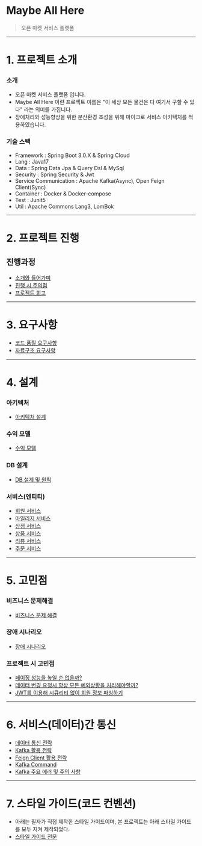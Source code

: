 # Maybe All Here
> 오픈 마켓 서비스 플랫폼

----
# 1. 프로젝트 소개
### 소개
* 오픈 마켓 서비스 플랫폼 입니다.
* Maybe All Here 이란 프로젝트 이름은 "이 세상 모든 물건은 다 여기서 구할 수 있다" 라는 의미를 가집니다.
* 장애처리와 성능향상을 위한 분산환경 조성을 위해 마이크로 서비스 아키텍처를 적용하였습니다.
### 기술 스택
* Framework : Spring Boot 3.0.X & Spring Cloud
* Lang : Java17
* Data : Spring Data Jpa & Query Dsl & MySql
* Security : Spring Security & Jwt
* Service Communication : Apache Kafka(Async), Open Feign Client(Sync)
* Container : Docker & Docker-compose
* Test : Junit5
* Util : Apache Commons Lang3, LomBok

----
# 2. 프로젝트 진행
## 진행과정
* [소개와 들어가며](https://github.com/liveforone/maybe_all_here/wiki/%ED%94%84%EB%A1%9C%EC%A0%9D%ED%8A%B8-%EC%86%8C%EA%B0%9C%EC%99%80-%EB%93%A4%EC%96%B4%EA%B0%80%EB%A9%B0)
* [진행 시 주의점](https://github.com/liveforone/maybe_all_here/wiki/%ED%94%84%EB%A1%9C%EC%A0%9D%ED%8A%B8-%EC%A7%84%ED%96%89%EC%8B%9C-%EC%A3%BC%EC%9D%98%EC%A0%90)
* [프로젝트 회고](https://github.com/liveforone/maybe_all_here/wiki/%ED%94%84%EB%A1%9C%EC%A0%9D%ED%8A%B8-%ED%9A%8C%EA%B3%A0)

----
# 3. 요구사항
* [코드 품질 요구사항](https://github.com/liveforone/maybe_all_here/wiki/%EC%BD%94%EB%93%9C-%ED%92%88%EC%A7%88-%EC%9A%94%EA%B5%AC%EC%82%AC%ED%95%AD)
* [자료구조 요구사항](https://github.com/liveforone/maybe_all_here/wiki/%EC%9E%90%EB%A3%8C%EA%B5%AC%EC%A1%B0-%EC%9A%94%EA%B5%AC%EC%82%AC%ED%95%AD)

----
# 4. 설계
### 아키텍처
* [아키텍처 설계](https://github.com/liveforone/maybe_all_here/wiki/%EC%95%84%ED%82%A4%ED%85%8D%EC%B2%98-%EC%84%A4%EA%B3%84)
### 수익 모델
* [수익 모델](https://github.com/liveforone/maybe_all_here/wiki/%EC%88%98%EC%9D%B5-%EB%AA%A8%EB%8D%B8)
### DB 설계
* [DB 설계 및 원칙](https://github.com/liveforone/maybe_all_here/wiki/DB-%EC%84%A4%EA%B3%84)
### 서비스(엔티티)
* [회원 서비스](https://github.com/liveforone/maybe_all_here/wiki/%ED%9A%8C%EC%9B%90-%EC%84%9C%EB%B9%84%EC%8A%A4)
* [마일리지 서비스](https://github.com/liveforone/maybe_all_here/wiki/%EB%A7%88%EC%9D%BC%EB%A6%AC%EC%A7%80-%EC%84%9C%EB%B9%84%EC%8A%A4)
* [상점 서비스](https://github.com/liveforone/maybe_all_here/wiki/%EC%83%81%EC%A0%90-%EC%84%9C%EB%B9%84%EC%8A%A4)
* [상품 서비스](https://github.com/liveforone/maybe_all_here/wiki/%EC%83%81%ED%92%88-%EC%84%9C%EB%B9%84%EC%8A%A4)
* [리뷰 서비스](https://github.com/liveforone/maybe_all_here/wiki/%EB%A6%AC%EB%B7%B0-%EC%84%9C%EB%B9%84%EC%8A%A4)
* [주문 서비스](https://github.com/liveforone/maybe_all_here/wiki/%EC%A3%BC%EB%AC%B8-%EC%84%9C%EB%B9%84%EC%8A%A4)

----
# 5. 고민점
### 비즈니스 문제해결
* [비즈니스 문제 해결](https://github.com/liveforone/maybe_all_here/wiki/%EB%B9%84%EC%A6%88%EB%8B%88%EC%8A%A4-%EB%AC%B8%EC%A0%9C-%ED%95%B4%EA%B2%B0)
### 장애 시나리오
* [장애 시나리오](https://github.com/liveforone/maybe_all_here/wiki/%EC%9E%A5%EC%95%A0-%EC%8B%9C%EB%82%98%EB%A6%AC%EC%98%A4)
### 프로젝트 시 고민점
* [페이징 성능을 높일 순 없을까?](https://github.com/liveforone/maybe_all_here/wiki/%ED%8E%98%EC%9D%B4%EC%A7%95-%EC%84%B1%EB%8A%A5%EC%9D%84-%EB%86%92%EC%9D%BC-%EC%88%9C-%EC%97%86%EC%9D%84%EA%B9%8C%3F)
* [데이터 변경 요청시 항상 모든 예외상황을 처리해야할까?](https://github.com/liveforone/maybe_all_here/wiki/%EB%8D%B0%EC%9D%B4%ED%84%B0-%EB%B3%80%EA%B2%BD-%EC%9A%94%EC%B2%AD%EC%8B%9C-%ED%95%AD%EC%83%81-%EB%AA%A8%EB%93%A0-%EC%98%88%EC%99%B8%EC%83%81%ED%99%A9%EC%9D%84-%EC%B2%98%EB%A6%AC%ED%95%B4%EC%95%BC%ED%95%A0%EA%B9%8C%3F)
* [JWT를 이용해 시큐리티 없이 회원 정보 파싱하기](https://github.com/liveforone/maybe_all_here/wiki/JWT%EB%A5%BC-%EC%9D%B4%EC%9A%A9%ED%95%B4-%EC%8B%9C%ED%81%90%EB%A6%AC%ED%8B%B0-%EC%97%86%EC%9D%B4-%ED%9A%8C%EC%9B%90-%EC%A0%95%EB%B3%B4-%ED%8C%8C%EC%8B%B1%ED%95%98%EA%B8%B0)

----
# 6. 서비스(데이터)간 통신
* [데이터 통신 전략](https://github.com/liveforone/maybe_all_here/wiki/%EB%8D%B0%EC%9D%B4%ED%84%B0-%ED%86%B5%EC%8B%A0-%EC%A0%84%EB%9E%B5)
* [Kafka 활용 전략](https://github.com/liveforone/maybe_all_here/wiki/%EC%B9%B4%ED%94%84%EC%B9%B4-%ED%99%9C%EC%9A%A9-%EC%A0%84%EB%9E%B5)
* [Feign Client 활용 전략](https://github.com/liveforone/maybe_all_here/wiki/Feign-Client-%ED%99%9C%EC%9A%A9-%EC%A0%84%EB%9E%B5)
* [Kafka Command](https://github.com/liveforone/maybe_all_here/wiki/Kafka-Command)
* [Kafka 주요 에러 및 주의 사항](https://github.com/liveforone/maybe_all_here/wiki/Kafka-%EC%A3%BC%EC%9A%94-%EC%97%90%EB%9F%AC-%EB%B0%8F-%EC%A3%BC%EC%9D%98-%EC%82%AC%ED%95%AD)

----
# 7. 스타일 가이드(코드 컨벤션)
* 아래는 필자가 직접 제작한 스타일 가이드이며, 본 프로젝트는 아래 스타일 가이드를 모두 지켜 제작되었다.
* [스타일 가이드 전문](https://github.com/liveforone/study/tree/main/%5B%EB%82%98%EB%A7%8C%EC%9D%98%20%EC%8A%A4%ED%83%80%EC%9D%BC%20%EA%B0%80%EC%9D%B4%EB%93%9C%5D)